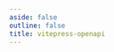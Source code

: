 ```yaml
---
aside: false
outline: false
title: vitepress-openapi
---
```


<script setup lang="ts">
import { useData } from 'vitepress'
import spec from '../../public/openapi-response-statuses.json'

const { isDark } = useData()
</script>

<OASpec :spec="spec" :isDark="isDark" />
